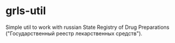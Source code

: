 # grls-util

Simple util to work with russian State Registry of Drug Preparations ("Государственный реестр лекарственных средств").
